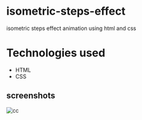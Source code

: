 # isometric-steps-effect
isometric steps effect animation using html and css

# Technologies used

* HTML
* CSS


## screenshots


![cc](https://user-images.githubusercontent.com/71552773/168469230-b464f158-5c86-49de-a931-34451a4a1239.PNG)

